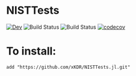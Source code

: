 # NISTTests

[![Dev](https://img.shields.io/badge/docs-dev-blue.svg)](https://xKDR.github.io/NISTTests.jl/dev)
![Build Status](https://github.com/xKDR/NISTTests.jl/actions/workflows/ci.yml/badge.svg)
![Build Status](https://github.com/xKDR/NISTTests.jl/actions/workflows/documentation.yml/badge.svg)
[![codecov](https://codecov.io/gh/xKDR/NISTTests.jl/branch/main/graph/badge.svg?token=gH9k8GFpb3)](https://codecov.io/gh/xKDR/NISTTests.jl)

# To install:

    add "https://github.com/xKDR/NISTTests.jl.git"
